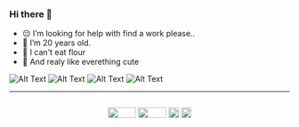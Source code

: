### Hi there 👋

- 😔 I’m looking for help with find a work please..
- 🥚 I’m 20 years old.
- 🍉 I can't eat flour
- 🐹 And realy like everething cute

![Alt Text](https://user-images.githubusercontent.com/79518089/141609256-ddcafafa-dca0-4cc3-b203-008e441ae2a2.gif)
![Alt Text](https://user-images.githubusercontent.com/79518089/141609256-ddcafafa-dca0-4cc3-b203-008e441ae2a2.gif)
![Alt Text](https://user-images.githubusercontent.com/79518089/141609256-ddcafafa-dca0-4cc3-b203-008e441ae2a2.gif)
![Alt Text](https://user-images.githubusercontent.com/79518089/141609256-ddcafafa-dca0-4cc3-b203-008e441ae2a2.gif)

-------------------------- 
<div style="display: grid;
    place-items: center;">
<p dir="auto"><a href="https://www.linkedin.com/in/nadezhda-bichun-319608264/" rel="nofollow"><img src="https://camo.githubusercontent.com/790265119d9f427402e71e39215968cb3929e3c1f7d191cabdca36ca5d41c1f4/68747470733a2f2f696d672e736869656c64732e696f2f62616467652f2d6c696e6b6564696e2d3030373342313f7374796c653d666c61742d737175617265" alt="" data-canonical-src="https://img.shields.io/badge/-linkedin-0073B1?style=flat-square" style="width: 38pt;height:14pt"></a>
<a href="https://www.canva.com/design/DAFf7Q1Mlec/NZXUzh6o0R0wgVl7Aa5PyA/edit?utm_content=DAFf7Q1Mlec&utm_campaign=designshare&utm_medium=link2&utm_source=sharebutton" rel="nofollow"><img src="https://camo.githubusercontent.com/d9a2646bbda906f71c96f04b6d503b0ba3ef0d129a2769c812a49e8a3220633e/68747470733a2f2f696d672e736869656c64732e696f2f62616467652f2d726573756d652d3333324234303f7374796c653d666c61742d737175617265" alt="" data-canonical-src="https://img.shields.io/badge/-resume-332B40?style=flat-square" style="width: 38pt;height:14pt"></a>
  <a href="https://www.behance.net/dke1" rel="nofollow" ><img style="background-color:white;width: 14pt;height:14pt" src="https://cdn-icons-png.flaticon.com/512/145/145799.png"></a>
      <a href="https://t.me/cicadies" rel="nofollow" ><img style="background-color:white;width: 14pt;height:14pt" src="https://upload.wikimedia.org/wikipedia/commons/thumb/8/82/Telegram_logo.svg/2048px-Telegram_logo.svg.png"></a>
</div>
